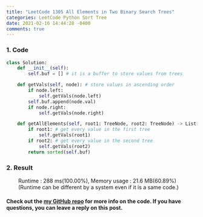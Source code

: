 ```yaml
---
title: "LeetCode 1305 All Elements in Two Binary Search Trees"
categories: LeetCode Python Sort Tree
date: 2021-02-16 14:44:28 -0400
comments: true
---
```


### 1. Code
```python
class Solution:
    def __init__(self):
        self.buf = [] # it is a buffer to store values from trees

    def getVals(self, node): # store values in ascending order
        if node.left:
            self.getVals(node.left)
        self.buf.append(node.val)
        if node.right:
            self.getVals(node.right)

    def getAllElements(self, root1: TreeNode, root2: TreeNode) -> List[int]:
        if root1: # get every value in the first tree
            self.getVals(root1)
        if root2: # get every value in the second tree
            self.getVals(root2)
        return sorted(self.buf)
```

### 2. Result
&nbsp;&nbsp;&nbsp;&nbsp;&nbsp;&nbsp;&nbsp;&nbsp;Runtime : 288 ms(100.00%), Memory usage : 21.6 MB(60.89%)
&nbsp;&nbsp;&nbsp;&nbsp;&nbsp;&nbsp;&nbsp;&nbsp;(Runtime can be different by a system even if it is a same code.)

#### Check out the [my GitHub repo][hyuk-gh] for more info on the code. If you have questions, you can leave a reply on this post.
[hyuk-gh]: https://github.com/dlgur1994/StudyAlgorithms

